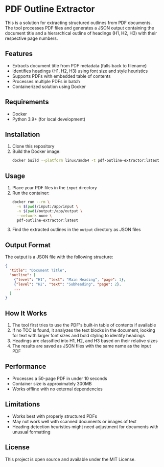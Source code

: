 # PDF Outline Extractor

This is a solution for extracting structured outlines from PDF documents. The tool processes PDF files and generates a JSON output containing the document title and a hierarchical outline of headings (H1, H2, H3) with their respective page numbers.

## Features

- Extracts document title from PDF metadata (falls back to filename)
- Identifies headings (H1, H2, H3) using font size and style heuristics
- Supports PDFs with embedded table of contents
- Processes multiple PDFs in batch
- Containerized solution using Docker

## Requirements

- Docker
- Python 3.9+ (for local development)

## Installation

1. Clone this repository
2. Build the Docker image:
   ```bash
   docker build --platform linux/amd64 -t pdf-outline-extractor:latest .
   ```

## Usage

1. Place your PDF files in the `input` directory
2. Run the container:
   ```bash
   docker run --rm \
     -v $(pwd)/input:/app/input \
     -v $(pwd)/output:/app/output \
     --network none \
     pdf-outline-extractor:latest
   ```
3. Find the extracted outlines in the `output` directory as JSON files

## Output Format

The output is a JSON file with the following structure:

```json
{
  "title": "Document Title",
  "outline": [
    {"level": "H1", "text": "Main Heading", "page": 1},
    {"level": "H2", "text": "Subheading", "page": 2},
    ...
  ]
}
```

## How It Works

1. The tool first tries to use the PDF's built-in table of contents if available
2. If no TOC is found, it analyzes the text blocks in the document, looking for text with larger font sizes and bold styling to identify headings
3. Headings are classified into H1, H2, and H3 based on their relative sizes
4. The results are saved as JSON files with the same name as the input PDF

## Performance

- Processes a 50-page PDF in under 10 seconds
- Container size is approximately 300MB
- Works offline with no external dependencies

## Limitations

- Works best with properly structured PDFs
- May not work well with scanned documents or images of text
- Heading detection heuristics might need adjustment for documents with unusual formatting

## License

This project is open source and available under the MIT License.
